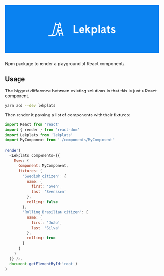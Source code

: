 # <img src='https://github.com/batata-frita/lekplats/raw/master/logo.png' title='Lekplats' />

Npm package to render a playground of React components.

## Usage

The biggest difference between existing solutions is that this is just a React component.

```bash
yarn add --dev lekplats
```

Then render it passing a list of components with their fixtures:

```js
import React from 'react'
import { render } from 'react-dom'
import Lekplats from 'lekplats'
import MyComponent from './components/MyComponent'

render(
  <Lekplats components={{
    Demo: {
      Component: MyComponent,
      fixtures: {
        'Swedish citizen': {
          name: {
            first: 'Sven',
            last: 'Svensson'
          },
          rolling: false
        },
        'Rolling Brasilian citizen': {
          name: {
            first: 'João',
            last: 'Silva'
          },
          rolling: true
        }
      }
    }
  }} />,
  document.getElementById('root')
)
```
